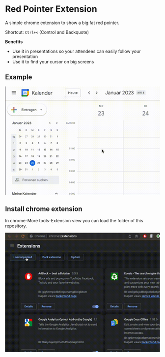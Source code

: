 # Red Pointer Extension

A simple chrome extension to show a big fat red pointer.

Shortcut: `Ctrl+<` (Control and Backquote)

**Benefits**
- Use it in presentations so your attendees can easily follow your presentation
- Use it to find your cursor on big screens

## Example

![Alt text](RedPointer.gif "RedPointer.gif")

## Install chrome extension

In chrome-More tools-Extension view you can load the folder of this repository.

![Alt text](InstallChromeExtension.gif "InstallChromeExtension.gif")